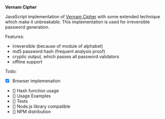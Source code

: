 **Vernam Cipher**

JavaScript implementation of [Vernam Cipher](https://en.wikipedia.org/wiki/Gilbert_Vernam#The_Vernam_cipher) with some extended technique which make it unbreakable. This implementation is used for irreversible password generation.

Features:
- irreversible (because of module of alphabet)
- md5 password hash (frequent analysis proof)
- cryptic output, which passes all password validators
- offline support

Todo:
- [x] Browser implemenation
- [] Hash function usage
- [] Usage Examples
- [] Tests
- [] Node.js library compatible
- [] NPM distribution